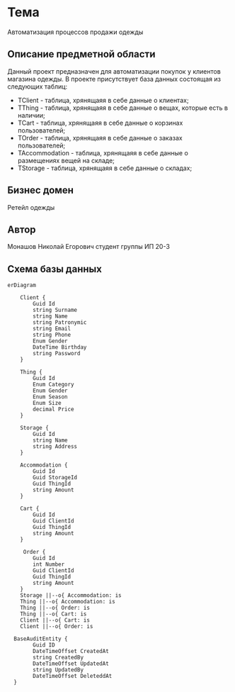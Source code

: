 # Тема
Автоматизация процессов продажи одежды

Описание предметной области
---
Данный проект предназначен для автоматизации покупок у клиентов магазина одежды. 
В проекте присутствует база данных состоящая из следующих таблиц:
 - TClient - таблица, хрянящаяя в себе данные о клиентах;
 - TThing - таблица, хрянящаяя в себе данные о вещах, которые есть в наличии;
 - TCart - таблица, хрянящаяя в себе данные о корзинах пользователей;
 - TOrder - таблица, хрянящаяя в себе данные о заказах пользователей;
 - TAccommodation - таблица, хрянящаяя в себе данные о размещениях вещей на складе;
 - TStorage - таблица, хрянящаяя в себе данные о складах;

Бизнес домен
---
Ретейл одежды

Автор
---
Монашов Николай Егорович студент группы ИП 20-3


## Схема базы данных
```mermaid
erDiagram

    Client {
        Guid Id
        string Surname
        string Name
        string Patronymic
        string Email
        string Phone
        Enum Gender
        DateTime Birthday
        string Password
    }
    
    Thing {
        Guid Id
        Enum Category
        Enum Gender
        Enum Season
        Enum Size
        decimal Price
    }
    
    Storage {
        Guid Id
        string Name
        string Address
    }
    
    Accommodation {
        Guid Id
        Guid StorageId
        Guid ThingId
        string Amount
    }

    Cart {
        Guid Id
        Guid ClientId
        Guid ThingId
        string Amount
    }

     Order {
        Guid Id
        int Number
        Guid ClientId
        Guid ThingId
        string Amount
    }
    Storage ||--o{ Accommodation: is
    Thing ||--o{ Accommodation: is
    Thing ||--o{ Order: is
    Thing ||--o{ Cart: is
    Client ||--o{ Cart: is
    Client ||--o{ Order: is

  BaseAuditEntity {
        Guid ID
        DateTimeOffset CreatedAt
        string CreatedBy
        DateTimeOffset UpdatedAt
        string UpdatedBy
        DateTimeOffset DeleteddAt
  }
